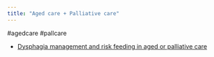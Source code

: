 ```yaml
---
title: "Aged care + Palliative care"
---
```


#agedcare #pallcare
- [Dysphagia management and risk feeding in aged or palliative care](cpd/dysphagia/dysphagia-riskfeed-pallcare.md)